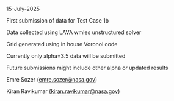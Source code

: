 15-July-2025

First submission of data for Test Case 1b

Data collected using LAVA wmles unstructured solver

Grid generated using in house Voronoi code

Currently only alpha=3.5 data will be submitted

Future submissions might include other alpha or updated results

Emre Sozer (emre.sozer@nasa.gov)

Kiran Ravikumar (kiran.ravikumar@nasa.gov)
